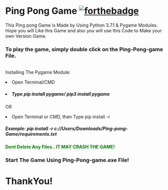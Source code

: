 # Ping Pong Game [![forthebadge](https://forthebadge.com/images/badges/made-with-python.svg)](https://forthebadge.com)
This Ping pong Game is Made by Using Python 3.7.1 &amp; Pygame Modules. Hope you will Like this Game and also you will use this Code to Make your own Version Game.

<b><h3>To play the game, simply double click on the Ping-Pong-game File.</b></h3><br>
Installing The Pygame Module:

<li>Open Terminal/CMD
<h5><b><i><li>Type pip install pygame/ pip3 install pygame </i></h5></b>

OR

<li>Open Terminal or CMD, then Type pip install -r <path to the game>
<h5><b><i>Example: pip install -r c://Users/Downloads/Ping-pong-Game/requirements.txt</i></h5></b>


<b style="color:red"><span style="color: green">Dont Delete Any Files.. IT MAY CRASH THE GAME!</span></b>

<b><h3>Start The Game Using Ping-Pong-game.exe File!</h3></b>

<b><h1>ThankYou!</h1></b>
